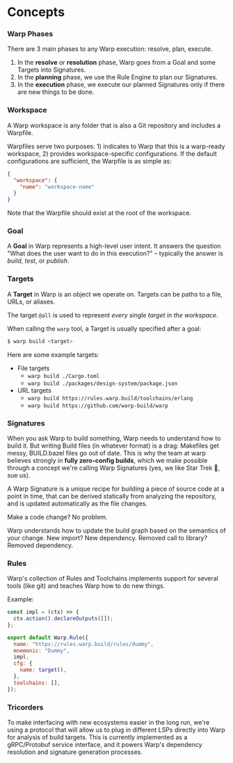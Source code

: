 # Concepts

### Warp Phases

There are 3 main phases to any Warp execution: resolve, plan, execute.

1. In the **resolve** or **resolution** phase, Warp goes from a Goal and some Targets into Signatures.
2. In the **planning** phase, we use the Rule Engine to plan our Signatures.
3. In the **execution** phase, we execute our planned Signatures only if there are new things to be done.

### Workspace

A Warp workspace is any folder that is also a Git repository and includes a Warpfile.

Warpfiles serve two purposes: 1) indicates to Warp that this is a warp-ready workspace, 2) provides workspace-specific configurations. If the default configurations are sufficient, the Warpfile is as simple as: 
```json
{
  "workspace": {
    "name": "workspace-name"
  }
}

```
Note that the Warpfile should exist at the root of the workspace.

### Goal

A **Goal** in Warp represents a high-level user intent. It answers the question "What does the user want to do in this execution?" – typically the answer is _build_, _test_, or _publish_.

### Targets

A **Target** in Warp is an object we operate on. Targets can be paths to a file, URLs, or aliases.&#x20;

The target `@all` is used to represent _every single target in the workspace_.

When calling the `warp` tool, a Target is usually specified after a goal:

```bash
$ warp build <target>
```

Here are some example targets:

* File targets
  * `warp build ./Cargo.toml`
  * `warp build ./packages/design-system/package.json`
* URL targets
  * `warp build https://rules.warp.build/toolchains/erlang`
  * `warp build https://github.com/warp-build/warp`

### Signatures
When you ask Warp to build something, Warp needs to understand how to build it. But writing Build files (in whatever format) is a drag: Makefiles get messy, BUILD.bazel files go out of date. This is why the team at warp believes strongly in **fully zero-config builds**, which we make possible through a concept we're calling Warp Signatures (yes, we like Star Trek 🖖, sue us).

A Warp Signature is a unique recipe for building a piece of source code at a point in time, that can be derived statically from analyzing the repository, and is updated automatically as the file changes.

Make a code change? No problem.

Warp understands how to update the build graph based on the semantics of your change. New import? New dependency. Removed call to library? Removed dependency.

### Rules
Warp's collection of Rules and Toolchains implements support for several tools (like git) and teaches Warp how to do new things.

Example:
```js
const impl = (ctx) => {
  ctx.action().declareOutputs([]);
};

export default Warp.Rule({
  name: "https://rules.warp.build/rules/dummy",
  mnemonic: "Dummy",
  impl,
  cfg: {
    name: target(),
  },
  toolchains: [],
});

```

### Tricorders
To make interfacing with new ecosystems easier in the long run, we're using a protocol that will allow us to plug in different LSPs directly into Warp for analysis of build targets. This is currently implemented as a gRPC/Protobuf service interface, and it powers Warp's dependency resolution and signature generation processes.